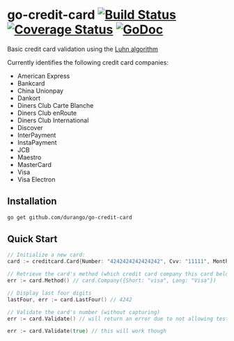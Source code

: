 # go-credit-card [![Build Status](https://travis-ci.org/durango/go-credit-card.svg?branch=master)](https://travis-ci.org/durango/go-credit-card) [![Coverage Status](https://coveralls.io/repos/durango/go-credit-card/badge.png?branch=master)](https://coveralls.io/r/durango/go-credit-card?branch=master) [![GoDoc](https://godoc.org/github.com/durango/go-credit-card?status.svg)](https://godoc.org/github.com/durango/go-credit-card)

Basic credit card validation using the [Luhn algorithm](http://en.wikipedia.org/wiki/Luhn_algorithm)

Currently identifies the following credit card companies:
* American Express
* Bankcard
* China Unionpay
* Dankort
* Diners Club Carte Blanche
* Diners Club enRoute
* Diners Club International
* Discover
* InterPayment
* InstaPayment
* JCB
* Maestro
* MasterCard
* Visa
* Visa Electron

## Installation

```bash
go get github.com/durango/go-credit-card
```

## Quick Start

```go
// Initialize a new card:
card := creditcard.Card{Number: "4242424242424242", Cvv: "11111", Month: "02", Year: "2016"}

// Retrieve the card's method (which credit card company this card belongs to)
err := card.Method() // card.Company({Short: "visa", Long: "Visa"})

// Display last four digits
lastFour, err := card.LastFour() // 4242

// Validate the card's number (without capturing)
err := card.Validate() // will return an error due to not allowing test cards

err := card.Validate(true) // this will work though
```
